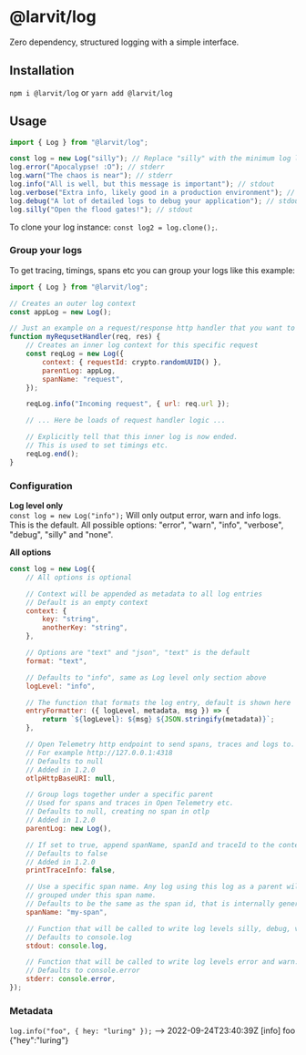 # @larvit/log

Zero dependency, structured logging with a simple interface.

## Installation

`npm i @larvit/log` or `yarn add @larvit/log`

## Usage

```javascript
import { Log } from "@larvit/log";

const log = new Log("silly"); // Replace "silly" with the minimum log level you want. Defaults to "info"
log.error("Apocalypse! :O"); // stderr
log.warn("The chaos is near"); // stderr
log.info("All is well, but this message is important"); // stdout
log.verbose("Extra info, likely good in a production environment"); // stdout
log.debug("A lot of detailed logs to debug your application"); // stdout
log.silly("Open the flood gates!"); // stdout
```

To clone your log instance: `const log2 = log.clone();`.

### Group your logs

To get tracing, timings, spans etc you can group your logs like this example:

```javascript
import { Log } from "@larvit/log";

// Creates an outer log context
const appLog = new Log();

// Just an example on a request/response http handler that you want to log
function myRequsetHandler(req, res) {
	// Creates an inner log context for this specific request
	const reqLog = new Log({
		context: { requestId: crypto.randomUUID() },
		parentLog: appLog,
		spanName: "request",
	});

	reqLog.info("Incoming request", { url: req.url });

	// ... Here be loads of request handler logic ...

	// Explicitly tell that this inner log is now ended.
	// This is used to set timings etc.
	reqLog.end();
}

```

### Configuration

**Log level only**  
`const log = new Log("info");` Will only output error, warn and info logs. This is the default. All possible options: "error", "warn", "info", "verbose", "debug", "silly" and "none".

**All options**  
```javascript
const log = new Log({
	// All options is optional

	// Context will be appended as metadata to all log entries
	// Default is an empty context
	context: {
		key: "string",
		anotherKey: "string",
	},

	// Options are "text" and "json", "text" is the default
	format: "text",

	// Defaults to "info", same as Log level only section above
	logLevel: "info",

	// The function that formats the log entry, default is shown here
	entryFormatter: ({ logLevel, metadata, msg }) => {
		return `${logLevel}: ${msg} ${JSON.stringify(metadata)}`;
	},

	// Open Telemetry http endpoint to send spans, traces and logs to.
	// For example http://127.0.0.1:4318
	// Defaults to null
	// Added in 1.2.0
	otlpHttpBaseURI: null,

	// Group logs together under a specific parent
	// Used for spans and traces in Open Telemetry etc.
	// Defaults to null, creating no span in otlp
	// Added in 1.2.0
	parentLog: new Log(),

	// If set to true, append spanName, spanId and traceId to the context output
	// Defaults to false
	// Added in 1.2.0
	printTraceInfo: false,

	// Use a specific span name. Any log using this log as a parent will be
	// grouped under this span name. 
	// Defaults to be the same as the span id, that is internally generated for each span
	spanName: "my-span",

	// Function that will be called to write log levels silly, debug, verbose and info.
	// Defaults to console.log
	stdout: console.log,

	// Function that will be called to write log levels error and warn.
	// Defaults to console.error
	stderr: console.error,
});
```

### Metadata

`log.info("foo", { hey: "luring" });` --> 2022-09-24T23:40:39Z [info] foo {"hey":"luring"}

